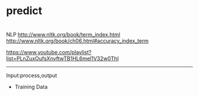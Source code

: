 # predict 
# 

NLP 
http://www.nltk.org/book/term_index.html
http://www.nltk.org/book/ch06.html#accuracy_index_term


https://www.youtube.com/playlist?list=PLnZuxOufsXnvftwTB1HL6mel1V32w0ThI

-------------
Input:process,output

- Training Data

